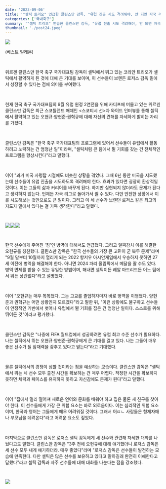 ```yaml
---
date: '2023-09-06'
title: '"셀틱 트리오" 언급한 클린스만 감독, "유럽 진출 시도 격려해야, 안 되면 자국 리그 가면 된다"'
categories: ['국내축구']
summary: '"셀틱 트리오" 언급한 클린스만 감독, "유럽 진출 시도 격려해야, 안 되면 자국 리그 가면 된다"'
thumbnail: './post24.jpeg'
---
```


![](https://imgnews.pstatic.net/image/343/2023/09/06/0000123747_001_20230906114201342.jpg?type=w647)

(베스트 일레븐)

<br />

위르겐 클린스만 한국 축구 국가대표팀 감독이 셀틱에서 뛰고 있는 코리안 트리오가 셀틱에서 활약하게 된 것에 대해 큰 기대를 보이며, 이 선수들이 브렌든 로저스 감독 밑에서 성장할 수 있다는 점에 의미를 부여했다.

<br />

현재 한국 축구 국가대표팀의 9월 유럽 원정 2연전을 위해 카디프에 머물고 있는 위르겐 클린스만 감독은 최근 스코틀랜드 매체인 <스코티시 선>과 와이드 인터뷰를 통해 셀틱에서 활약하고 있는 오현규·양현준·권혁규에 대해 자신의 견해를 자세하게 밝히는 자리를 가졌다.

<br />

클린스만 감독은 "한국 축구 국가대표팀의 프로그램에 있어서 선수들이 유럽에서 활동하려고 노력하는 건 엄청난 일"이라며, "셀틱처럼 큰 팀에서 뛸 기회를 갖는 건 전체적인 프로그램을 향상시킨다"라고 말했다.

<br />

이어 "과거 미국 사령탑 시절에도 비슷한 상황을 겪었다. 그때 6년 동안 미국을 지도했는데 선수들이 유럽 진출을 시도하도록 격려해야 한다. 효과가 있다면 굉장히 환상적일 것이다. 이는 그들의 삶과 커리어를 바꾸게 된다. 하지만 실현되지 않더라도 문제가 된다고 생각하지 않는다. 언제든 자국 리그로 돌아가서 뛸 수 있다. 다만 안전한 상황에서 이를 시도해보는 것만으로도 큰 일이다. 그리고 이 세 선수가 브렌던 로저스 같은 최고의 지도자 밑에서 있다는 걸 기쁙 생각한다"라고 말했다.

<br />

![](https://imgnews.pstatic.net/image/343/2023/09/06/0000123747_002_20230906114201383.jpg?type=w647)![](https://imgnews.pstatic.net/image/343/2023/09/06/0000123747_003_20230906114201427.jpg?type=w647)![](https://imgnews.pstatic.net/image/343/2023/09/06/0000123747_004_20230906114201461.jpg?type=w647)

<br />

한국 선수에게 주어진 '짐'인 병역에 대해서도 언급했다. 그리고 일찌감치 이를 해결한 오현규를 칭찬했다. 클린스만 감독은 "한국 선수들의 가장 큰 고민이 군 복무 문제"라며 "9월 말부터 10월까지 열리게 되는 2022 항저우 아시안게임에서 우승하지 못하면 27세 이전에 병역을 해결해야 한다. 아니면 2024 파리 올림픽에서 메달을 딸 수도 있다. 병역 면제를 받을 수 있는 유일한 방법이며, 해내면 셀틱이든 레알 마드리드든 어느 팀에서 뛰든 상관없다"라고 설명했다.

<br />

이어 "오현규는 매우 똑똑했다. 그는 고교를 졸업하자마자 바로 병역을 이행했다. 양현준과 권혁규는 어떤 상황인지 모르겠다"라고 말한 뒤, "이런 상황에도 불구하고 선수들이 안정적인 기반에서 벗어나 유럽에서 뛸 기회를 잡은 건 엄청난 일이다. 스스로를 위해 뛰어든 것"이라고 평가했다.

<br />

클린스만 감독은 "나중에 FIFA 월드컵에서 성공하려면 유럽 최고 수준 선수가 필요하다. 나는 셀틱에서 뛰는 오현규·양현준·권혁규에게 큰 기대를 걸고 있다. 나는 그들이 매우 좋은 선수가 될 잠재력을 갖추고 있다고 믿는다"라고 기대했다.

<br />

물론 셀틱에서의 경쟁이 심할 것이라는 점을 예상하는 모습이다. 클린스만 감독은 "셀틱에서 뛰는 세 선수 모두 출전 시간을 확보하는 건 매우 어렵다. 적정한 시간을 확보하지 못하면 체력과 페이스를 유지하지 못하고 자신감에도 문제가 된다"라고 말했다.

<br />

이어 "집에서 멀리 떨어져 새로운 언어와 문화를 배워야 하고 집은 물론 새 친구를 찾아야 한다. 이 선수들에게 가장 큰 위험 요소는 바로 외로움이다. 이는 심리적인 위험 요소이며, 한국과 영어는 그들에게 매우 어려워질 것이다. 그래서 어ㄸㄴ 사람들은 형제자매나 부모님을 데려온다"라고 어려운 요소도 짚었다.

<br />

마지막으로 클린스만 감독은 로저스 셀틱 감독에게 세 선수와 관련해 자세한 대화를 나눴다고도 말했다. 클린스만 감독은 "3주 전에 오현규에 대해 얘기했더니 로저스 감독은 세 선수 모두 내게 얘기하더라. 매우 좋았다"라며 "로저스 감독은 선수들이 발전하는 모습에 만족한다. 다만 셀틱은 많은 선수를 보유하고 있다고 말하길래 완전히 이해한다고 답했다"라고 셀틱 감독과 자주 선수들에 대해 대화를 나눈다는 점을 강조했다.

<br />

![](https://imgnews.pstatic.net/image/343/2023/09/06/0000123747_005_20230906114201506.jpg?type=w647)
